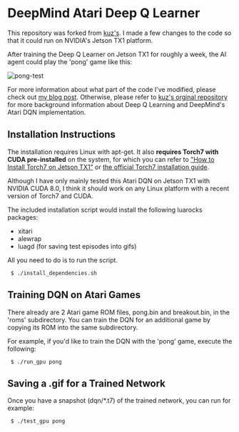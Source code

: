 # DeepMind Atari Deep Q Learner

This repository was forked from [kuz's](https://github.com/kuz/DeepMind-Atari-Deep-Q-Learner). I made a few changes to the code so that it could run on NVIDIA's Jetson TX1 platform.

After training the Deep Q Learner on Jetson TX1 for roughly a week, the AI agent could play the 'pong' game like this:

![pong-test](https://github.com/jkjung-avt/DeepMind-Atari-Deep-Q-Learner/blob/master/gifs/pong-test.gif?raw=true)

For more information about what part of the code I've modified, please check out [my blog post](https://jkjung-avt.github.io/). Otherwise, please refer to [kuz's orginal repository](https://github.com/kuz/DeepMind-Atari-Deep-Q-Learner) for more background information about Deep Q Learning and DeepMind's Atari DQN implementation.

Installation Instructions
-------------------------

The installation requires Linux with apt-get. It also **requires Torch7 with CUDA pre-installed** on the system, for which you can refer to ["How to Install Torch7 on Jetson TX1"](https://jkjung-avt.github.io/torch7-on-tx1/) or [the official Torch7 installation guide](http://torch.ch/docs/getting-started.html).

Although I have only mainly tested this Atari DQN on Jetson TX1 with NVIDIA CUDA 8.0, I think it should work on any Linux platform with a recent version of Torch7 and CUDA.

The included installation script would install the following luarocks packages:

* xitari
* alewrap
* luagd (for saving test episodes into gifs)

All you need to do is to run the script.

```shell
 $ ./install_dependencies.sh
```

Training DQN on Atari Games
---------------------------

There already are 2 Atari game ROM files, pong.bin and breakout.bin, in the 'roms' subdirectory. You can train the DQN for an additional game by copying its ROM into the same subdirectory.

For example, if you'd like to train the DQN with the 'pong' game, execute the following:

```shell
 $ ./run_gpu pong
```

Saving a .gif for a Trained Network
-----------------------------------

Once you have a snapshot (dqn/*.t7) of the trained network, you can run for example:

```shell
 $ ./test_gpu pong
```

